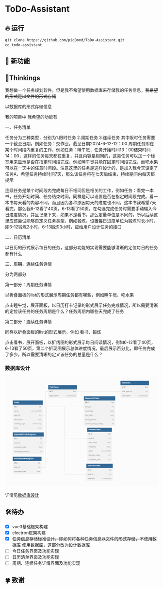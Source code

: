 # ToDo-Assistant

## 🔥 运行

```
git clone https://github.com/pigBond/ToDo-Assistant.git
cd todo-assistant
```

## 🔆 新功能



## 📝Thinkings

我想做一个任务规划软件，但是我不希望使用数据库来存储我的任务信息，~~我希望的形式是以文件的形式存储~~

以数据库的形式存储信息

我的项目中
我希望的功能有

一、任务清单

任务分为三种类型，分别为1.限时任务 2.周期任务 3.连续任务
其中限时任务需要一个截至日期，例如任务：交作业，截至日期2024-6-12-12：00
周期任务即在某个时间段内重复的工作，例如任务：睡午觉，任务开始时间13：00结束时间14：00，这样的任务每天都在重复，并且内容是相同的，这类任务可以加一个标签用来显示是否在指定时间段完成，例如睡午觉只能在固定时间段完成，而吃水果可以在一天中的任意时间段。注意这里的任务是这样设计的，是加入我今天设定了任务A，希望任务持续时间7天，那么该任务将在七天后结束，持续期间内每天都提示

连续任务是某个时间段内完成每日不相同但是相关的工作，例如任务：看完一本书，任务开始时间、任务结束时间，同样是可以设置是否在指定时间段完成。看一本书每天看的内容不同，而且因为各种原因每天的进度也不同，这本书我希望7天看完，那么我6-12看了40页，6-13看了50页，在勾选完成任务时需要手动输入今日进度情况，并且记录下来，如果不是看书，那么定量单位是不同的，所以后续这里应该尝试能够自定义任务类型，例如锻炼，设置每日进度单位为锻炼时长小时，即6-12锻炼2小时，6-13锻炼3小时，应给用户设计任务的接口

二、日历清单

以日历的形式展示每日的任务，这部分功能的实现需要能够清晰的定位每日的任务都有什么

三、周期、连续任务详情

分为两部分

第一部分：周期任务详情

以折叠面板的list的形式展示周期任务都有哪些，例如睡午觉、吃水果

点击睡午觉，展开面板，以日历打卡记录的形式展示任务完成情况，所以需要清晰的定位该任务的任务周期是什么？任务周期内哪些天完成了任务

第二部分：连续任务详情

同样以折叠面板的list的形式展示，例如 看书、锻炼

点击看书，展开面板，以折线图的形式展示每日阅读情况，例如6-12看了40页，6-13看了50页，第二个折现图展示总体进度情况，最后展示百分比，即任务完成了多少，所以需要清晰的定义该任务的总量是什么？



### 数据库设计

![](doc/img/database_set.png)

详情见[数据库设计](doc/database_design.md)

## 🛠️待办

- [x] vue3基础框架构建
- [x] electron框架构建
- [x] ~~任务信息存储标准设计，即如何将各种任务信息以文件的形式存储，不使用数据库~~ 使用数据库，这部分改为设计数据库
- [ ] 今日任务界面及功能实现
- [ ] 日历清单界面及功能实现
- [ ] 周期、连续任务详情界面及功能实现

## 🍀 致谢

